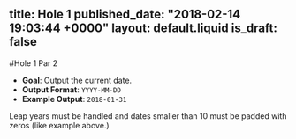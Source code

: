 title: Hole 1
published_date: "2018-02-14 19:03:44 +0000"
layout: default.liquid
is_draft: false
---
#Hole 1 Par 2

- **Goal**: Output the current date.
- **Output Format**: `YYYY-MM-DD`
- **Example Output**: `2018-01-31`

Leap years must be handled and dates smaller than 10 must be padded with zeros (like example above.)
